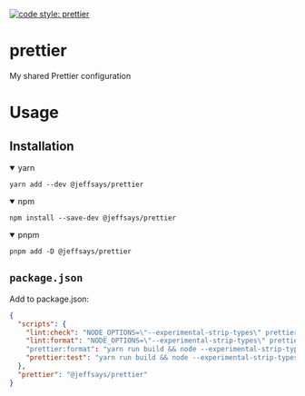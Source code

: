 [![code style: prettier][code-style]][prettier]

# prettier

My shared Prettier configuration

# Usage
## Installation

<details open><summary>yarn</summary>

```shell
yarn add --dev @jeffsays/prettier
```

</details>

<details open><summary>npm</summary>

```shell
npm install --save-dev @jeffsays/prettier
```

</details>

<details open><summary>pnpm</summary>

```shell
pnpm add -D @jeffsays/prettier
```

[code-style]: https://img.shields.io/badge/code_style-prettier-ff69b4.svg?style=flat-square
[prettier]: https://github.com/prettier/prettier

</details>

## `package.json` 

Add to package.json:

```json
{
  "scripts": {
    "lint:check": "NODE_OPTIONS=\"--experimental-strip-types\" prettier --check .",
    "lint:format": "NODE_OPTIONS=\"--experimental-strip-types\" prettier --config src/prettier/prettier.config.ts --write ."
    "prettier:format": "yarn run build && node --experimental-strip-types node_modules/prettier/bin/prettier.cjs  --config src/prettier/.prettierrc.yml --write .",
    "prettier:test": "yarn run build && node --experimental-strip-types node_modules/prettier/bin/prettier.cjs  --config src/prettier/.prettierrc.yml --check .",
  },
  "prettier": "@jeffsays/prettier"
}

```
